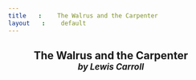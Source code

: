 ```yaml
---
title: The Walrus and the Carpenter
layout: default
---
```

<style>
  #content {max-width: 300px;}
  span {display: inline-block; margin-left: 2em;}
  h2, p {margin-bottom: 1em; text-align: center;}
  em {display: block; font-size: 80%; font-style: italic;}
</style>
## The Walrus and the Carpenter *by Lewis Carroll*


